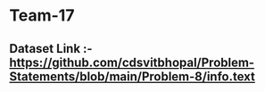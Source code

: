 # Team-17

## Dataset Link :- https://github.com/cdsvitbhopal/Problem-Statements/blob/main/Problem-8/info.text
